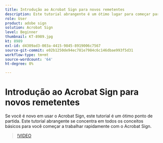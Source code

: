 ```yaml
---
title: Introdução ao Acrobat Sign para novos remetentes
description: Este tutorial abrangente é um ótimo lugar para começar para novos remetentes no Adobe Sign
role: User
product: adobe sign
solution: Acrobat Sign
level: Beginner
thumbnail: KT-8989.jpg
kt: 8989
exl-id: d4309ad3-003a-4415-9845-8919006c7567
source-git-commit: e02b1250de94ec781e7984c6c146dbae993f5d31
workflow-type: tm+mt
source-wordcount: '64'
ht-degree: 0%

---
```


# Introdução ao Acrobat Sign para novos remetentes

Se você é novo em usar o Acrobat Sign, este tutorial é um ótimo ponto de partida. Este tutorial abrangente se concentra em todos os conceitos básicos para você começar a trabalhar rapidamente com o Acrobat Sign.

>[!VIDEO](https://video.tv.adobe.com/v/337151?hidetitle=true)
